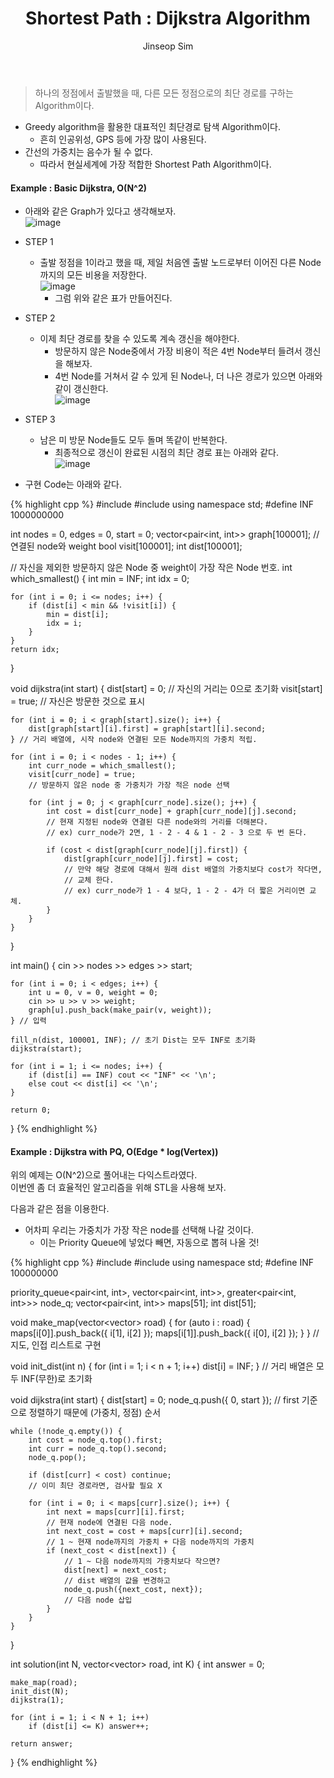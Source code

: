 ﻿---
layout: post
title: "Shortest Path : Dijkstra Algorithm"
categories: Algorithm
tags: [cpp]
author:
  - Jinseop Sim
---
> 하나의 정점에서 출발했을 때, 다른 모든 정점으로의 최단 경로를 구하는 Algorithm이다.  

- Greedy algorithm을 활용한 대표적인 최단경로 탐색 Algorithm이다.
  - 흔히 인공위성, GPS 등에 가장 많이 사용된다.
- 간선의 가중치는 음수가 될 수 없다.
  - 따라서 현실세계에 가장 적합한 Shortest Path Algorithm이다.

#### Example : Basic Dijkstra, O(N^2)
- 아래와 같은 Graph가 있다고 생각해보자.  
![image](https://user-images.githubusercontent.com/71700079/175264507-93e80c60-9106-4093-aecd-257ef6577319.png)   

- STEP 1
  - 출발 정점을 1이라고 했을 때, 제일 처음엔 출발 노드로부터 이어진 다른 Node까지의 모든 비용을 저장한다.  
![image](https://user-images.githubusercontent.com/71700079/175264764-d0ff0d91-3562-4ac7-bb8a-6758c33735aa.png)  
    - 그럼 위와 같은 표가 만들어진다.
- STEP 2
  - 이제 최단 경로를 찾을 수 있도록 계속 갱신을 해야한다.
    - 방문하지 않은 Node중에서 가장 비용이 적은 4번 Node부터 들려서 갱신을 해보자.
    - 4번 Node를 거쳐서 갈 수 있게 된 Node나, 더 나은 경로가 있으면 아래와 같이 갱신한다.  
  ![image](https://user-images.githubusercontent.com/71700079/175265115-9767d8c6-9e96-4404-83eb-4f9d1ba888a0.png)  
- STEP 3
  - 남은 미 방문 Node들도 모두 돌며 똑같이 반복한다.
    - 최종적으로 갱신이 완료된 시점의 최단 경로 표는 아래와 같다.  
  ![image](https://user-images.githubusercontent.com/71700079/175265357-611242c0-10e9-48c2-ad66-81243e35673d.png)
- 구현 Code는 아래와 같다.

{% highlight cpp %}
#include <iostream>
#include <vector>
using namespace std;
#define INF 1000000000

int nodes = 0, edges = 0, start = 0;
vector<pair<int, int>> graph[100001]; // 연결된 node와 weight
bool visit[100001];
int dist[100001];

// 자신을 제외한 방문하지 않은 Node 중 weight이 가장 작은 Node 번호.
int which_smallest() {
    int min = INF;
    int idx = 0;

    for (int i = 0; i <= nodes; i++) {
        if (dist[i] < min && !visit[i]) {
            min = dist[i];
            idx = i;
        }
    }
    return idx;
}

void dijkstra(int start) {
    dist[start] = 0; // 자신의 거리는 0으로 초기화
    visit[start] = true; // 자신은 방문한 것으로 표시

    for (int i = 0; i < graph[start].size(); i++) {
        dist[graph[start][i].first] = graph[start][i].second;
    } // 거리 배열에, 시작 node와 연결된 모든 Node까지의 가중치 적립.

    for (int i = 0; i < nodes - 1; i++) {
        int curr_node = which_smallest();
        visit[curr_node] = true;
        // 방문하지 않은 node 중 가중치가 가장 적은 node 선택

        for (int j = 0; j < graph[curr_node].size(); j++) {
            int cost = dist[curr_node] + graph[curr_node][j].second;
            // 현재 지정된 node와 연결된 다른 node와의 거리를 더해본다.
            // ex) curr_node가 2면, 1 - 2 - 4 & 1 - 2 - 3 으로 두 번 돈다.

            if (cost < dist[graph[curr_node][j].first]) {
                dist[graph[curr_node][j].first] = cost;
                // 만약 해당 경로에 대해서 원래 dist 배열의 가중치보다 cost가 작다면,
                // 교체 한다.
                // ex) curr_node가 1 - 4 보다, 1 - 2 - 4가 더 짧은 거리이면 교체.
            }
        }
    }
}

int main() {
    cin >> nodes >> edges >> start;
    
    for (int i = 0; i < edges; i++) {
        int u = 0, v = 0, weight = 0;
        cin >> u >> v >> weight;
        graph[u].push_back(make_pair(v, weight));
    } // 입력

    fill_n(dist, 100001, INF); // 초기 Dist는 모두 INF로 초기화
    dijkstra(start);
    
    for (int i = 1; i <= nodes; i++) {
        if (dist[i] == INF) cout << "INF" << '\n';
        else cout << dist[i] << '\n';
    }

    return 0;
}
{% endhighlight %}

#### Example : Dijkstra with PQ, O(Edge * log(Vertex))
위의 예제는 O(N^2)으로 풀어내는 다익스트라였다.  
이번엔 좀 더 효율적인 알고리즘을 위해 STL을 사용해 보자.  

다음과 같은 점을 이용한다.  
- 어차피 우리는 가중치가 가장 작은 node를 선택해 나갈 것이다.
  - 이는 Priority Queue에 넣었다 빼면, 자동으로 뽑혀 나올 것!

{% highlight cpp %}
#include <vector>
#include <queue>
using namespace std;
#define INF 100000000

priority_queue<pair<int, int>, vector<pair<int, int>>, greater<pair<int, int>>> node_q;
vector<pair<int, int>> maps[51];
int dist[51];

void make_map(vector<vector<int>> road) {
    for (auto i : road) {
        maps[i[0]].push_back({ i[1], i[2] });
        maps[i[1]].push_back({ i[0], i[2] });
    }
} // 지도, 인접 리스트로 구현

void init_dist(int n) {
    for (int i = 1; i < n + 1; i++)
        dist[i] = INF;
} // 거리 배열은 모두 INF(무한)로 초기화

void dijkstra(int start) {
    dist[start] = 0;
    node_q.push({ 0, start }); 
    // first 기준으로 정렬하기 때문에 (가중치, 정점) 순서

    while (!node_q.empty()) {
        int cost = node_q.top().first;
        int curr = node_q.top().second;
        node_q.pop();

        if (dist[curr] < cost) continue;
        // 이미 최단 경로라면, 검사할 필요 X

        for (int i = 0; i < maps[curr].size(); i++) {
            int next = maps[curr][i].first;
            // 현재 node에 연결된 다음 node.
            int next_cost = cost + maps[curr][i].second;
            // 1 ~ 현재 node까지의 가중치 + 다음 node까지의 가중치
            if (next_cost < dist[next]) {
                // 1 ~ 다음 node까지의 가중치보다 작으면?
                dist[next] = next_cost;
                // dist 배열의 값을 변경하고
                node_q.push({next_cost, next});
                // 다음 node 삽입
            }
        }
    }
}

int solution(int N, vector<vector<int>> road, int K) {
    int answer = 0;

    make_map(road);
    init_dist(N);
    dijkstra(1);

    for (int i = 1; i < N + 1; i++)
        if (dist[i] <= K) answer++;

    return answer;
}
{% endhighlight %}
